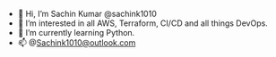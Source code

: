- 👋 Hi, I’m Sachin Kumar @sachink1010
- 👀 I’m interested in all AWS, Terraform, CI/CD and all things DevOps.
- 🌱 I’m currently learning Python.
- 📫 @Sachink1010@outlook.com

<!---
sachink1010/sachink1010 is a ✨ special ✨ repository because its `README.md` (this file) appears on your GitHub profile.
You can click the Preview link to take a look at your changes.
--->

